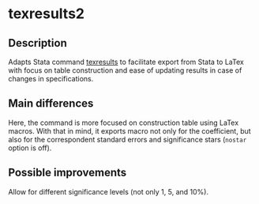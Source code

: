 # texresults2

## Description
Adapts Stata command <a href="https://github.com/acarril/texresults" target="_blank">texresults</a>
 to facilitate export from Stata to LaTex with focus on table construction and ease of updating results in case of changes in specifications.

## Main differences
Here, the command is more focused on construction table using LaTex macros. With that in mind, it exports macro not only for the coefficient, but also for the correspondent standard errors and significance stars (`nostar` option is off). 

## Possible improvements
Allow for different significance levels (not only 1, 5, and 10%).
